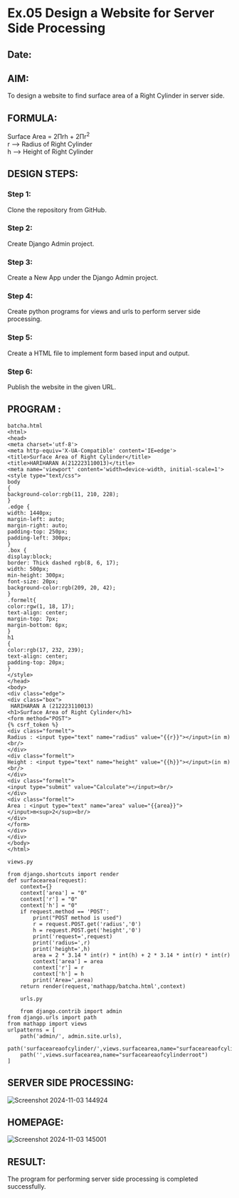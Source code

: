 # Ex.05 Design a Website for Server Side Processing
## Date:

## AIM:
To design a website to find surface area of a Right Cylinder in server side.

## FORMULA:
Surface Area = 2Πrh + 2Πr<sup>2</sup>
<br>r --> Radius of Right Cylinder
<br>h --> Height of Right Cylinder

## DESIGN STEPS:

### Step 1:
Clone the repository from GitHub.

### Step 2:
Create Django Admin project.

### Step 3:
Create a New App under the Django Admin project.

### Step 4:
Create python programs for views and urls to perform server side processing.

### Step 5:
Create a HTML file to implement form based input and output.

### Step 6:
Publish the website in the given URL.

## PROGRAM :
```
batcha.html
<html>
<head>
<meta charset='utf-8'>
<meta http-equiv='X-UA-Compatible' content='IE=edge'>
<title>Surface Area of Right Cylinder</title>
<title>HARIHARAN A(212223110013)</title>
<meta name='viewport' content='width=device-width, initial-scale=1'>
<style type="text/css">
body
{
background-color:rgb(11, 210, 228);
}
.edge {
width: 1440px;
margin-left: auto;
margin-right: auto;
padding-top: 250px;
padding-left: 300px;
}
.box {
display:block;
border: Thick dashed rgb(8, 6, 17);
width: 500px;
min-height: 300px;
font-size: 20px;
background-color:rgb(209, 20, 42);
}
.formelt{
color:rgw(1, 18, 17);
text-align: center;
margin-top: 7px;
margin-bottom: 6px;
}
h1
{
color:rgb(17, 232, 239);
text-align: center;
padding-top: 20px;
}
</style>
</head>
<body>
<div class="edge">
<div class="box">
 HARIHARAN A (212223110013)
<h1>Surface Area of Right Cylinder</h1>
<form method="POST">
{% csrf_token %}
<div class="formelt">
Radius : <input type="text" name="radius" value="{{r}}"></input>(in m)<br/>
</div>
<div class="formelt">
Height : <input type="text" name="height" value="{{h}}"></input>(in m)<br/>
</div>
<div class="formelt">
<input type="submit" value="Calculate"></input><br/>
</div>
<div class="formelt">
Area : <input type="text" name="area" value="{{area}}"></input>m<sup>2</sup><br/>
</div>
</form>
</div>
</div>
</body>
</html>

views.py

from django.shortcuts import render
def surfacearea(request):
    context={}
    context['area'] = "0"
    context['r'] = "0"
    context['h'] = "0"
    if request.method == 'POST':
        print("POST method is used")
        r = request.POST.get('radius','0')
        h = request.POST.get('height','0')
        print('request=',request)
        print('radius=',r)
        print('height=',h)
        area = 2 * 3.14 * int(r) * int(h) + 2 * 3.14 * int(r) * int(r)
        context['area'] = area
        context['r'] = r
        context['h'] = h
        print('Area=',area)
    return render(request,'mathapp/batcha.html',context)

    urls.py

    from django.contrib import admin
from django.urls import path
from mathapp import views
urlpatterns = [
    path('admin/', admin.site.urls),
    path('surfaceareaofcylinder/',views.surfacearea,name="surfaceareaofcylinder"),
    path('',views.surfacearea,name="surfaceareaofcylinderroot")
]
```

## SERVER SIDE PROCESSING:
![Screenshot 2024-11-03 144924](https://github.com/user-attachments/assets/fdb4df9f-a123-4bf0-aa4f-9c7dd982c429)

## HOMEPAGE:
![Screenshot 2024-11-03 145001](https://github.com/user-attachments/assets/452d4aaf-b9c4-4ef4-8da2-1d9884dd1352)

## RESULT:
The program for performing server side processing is completed successfully.
